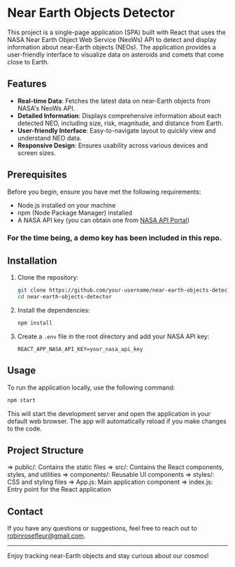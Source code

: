 # Near Earth Objects Detector

This project is a single-page application (SPA) built with React that uses the NASA Near Earth Object Web Service (NeoWs) API to detect and display information about near-Earth objects (NEOs). The application provides a user-friendly interface to visualize data on asteroids and comets that come close to Earth.

## Features

- **Real-time Data**: Fetches the latest data on near-Earth objects from NASA's NeoWs API.
- **Detailed Information**: Displays comprehensive information about each detected NEO, including size, risk, magnitude, and distance from Earth.
- **User-friendly Interface**: Easy-to-navigate layout to quickly view and understand NEO data.
- **Responsive Design**: Ensures usability across various devices and screen sizes.


## Prerequisites

Before you begin, ensure you have met the following requirements:

- Node.js installed on your machine
- npm (Node Package Manager) installed
- A NASA API key (you can obtain one from [NASA API Portal](https://api.nasa.gov/))
### For the time being, a demo key has been included in this repo.

## Installation

1. Clone the repository:
    ```bash
    git clone https://github.com/your-username/near-earth-objects-detector.git
    cd near-earth-objects-detector
    ```

2. Install the dependencies:
    ```bash
    npm install
    ```

3. Create a `.env` file in the root directory and add your NASA API key:
    ```env
    REACT_APP_NASA_API_KEY=your_nasa_api_key
    ```

## Usage

To run the application locally, use the following command:
```bash
npm start
```

This will start the development server and open the application in your default web browser. The app will automatically reload if you make changes to the code.


## Project Structure
=> public/: Contains the static files
=> src/: Contains the React components, styles, and utilities
    => components/: Reusable UI components
    => styles/: CSS and styling files
    => App.js: Main application component
    => index.js: Entry point for the React application


## Contact
If you have any questions or suggestions, feel free to reach out to robinrosefleur@gmail.com.
________________________________________________________________

Enjoy tracking near-Earth objects and stay curious about our cosmos!